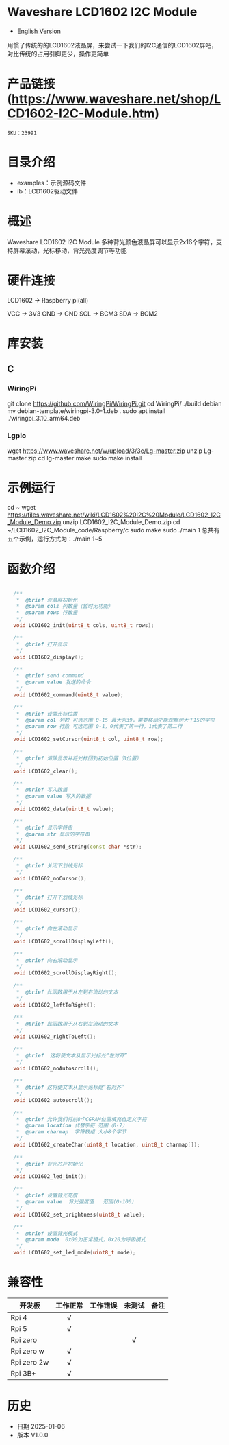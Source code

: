 # Waveshare LCD1602 I2C Module

- [English Version](./README.md)

用惯了传统的的LCD1602液晶屏，来尝试一下我们的I2C通信的LCD1602屏吧，对比传统的占用引脚更少，操作更简单


# 产品链接(https://www.waveshare.net/shop/LCD1602-I2C-Module.htm)

    SKU：23991

# 目录介绍
* examples：示例源码文件
* ib：LCD1602驱动文件

# 概述

 Waveshare LCD1602 I2C Module 多种背光颜色液晶屏可以显示2x16个字符，支持屏幕滚动，光标移动，背光亮度调节等功能

# 硬件连接
LCD1602 	-> Raspberry pi(all)

VCC 	-> 3V3
GND  	-> GND
SCL 	-> BCM3
SDA 	-> BCM2

# 库安装
## C
### WiringPi
  git clone https://github.com/WiringPi/WiringPi.git
  cd WiringPi/
  ./build debian
  mv debian-template/wiringpi-3.0-1.deb .
  sudo apt install ./wiringpi_3.10_arm64.deb
### Lgpio
  wget https://www.waveshare.net/w/upload/3/3c/Lg-master.zip
  unzip Lg-master.zip
  cd lg-master
  make
  sudo make install

# 示例运行
  cd ~
  wget https://files.waveshare.net/wiki/LCD1602%20I2C%20Module/LCD1602_I2C_Module_Demo.zip
  unzip LCD1602_I2C_Module_Demo.zip
  cd ~/LCD1602_I2C_Module_code/Raspberry/c
  sudo make
  sudo ./main 1
总共有五个示例，运行方式为：./main 1~5
# 函数介绍

```C++

  /**
   *  @brief 液晶屏初始化
   *  @param cols 列数量（暂时无功能）
   *  @param rows 行数量
   */ 
  void LCD1602_init(uint8_t cols, uint8_t rows);

  /**
   *  @brief 打开显示
   */
  void LCD1602_display();

  /**
   *  @brief send command
   *  @param value 发送的命令
   */
  void LCD1602_command(uint8_t value);

  /**
   *  @brief 设置光标位置
   *  @param col 列数 可选范围 0-15 最大为39，需要移动才能观察到大于15的字符
   *  @param row 行数 可选范围 0-1，0代表了第一行，1代表了第二行
   */
  void LCD1602_setCursor(uint8_t col, uint8_t row);
  
  /**
   *  @brief 清除显示并将光标回到初始位置（0位置）
   */
  void LCD1602_clear();

  /**
   *  @brief 写入数据
   *  @param value 写入的数据
   */
  void LCD1602_data(uint8_t value);

  /**
   *  @brief 显示字符串
   *  @param str 显示的字符串
   */
  void LCD1602_send_string(const char *str);

  /**
   *  @brief 关闭下划线光标
   */
  void LCD1602_noCursor();

  /**
   *  @brief 打开下划线光标
   */
  void LCD1602_cursor();

  /**
   *  @brief 向左滚动显示
   */
  void LCD1602_scrollDisplayLeft();

  /**
   *  @brief 向右滚动显示
   */
  void LCD1602_scrollDisplayRight();
 
  /**
   *  @brief 此函数用于从左到右流动的文本
   */
  void LCD1602_leftToRight();
 
  /**
   *  @brief 此函数用于从右到左流动的文本
   */
  void LCD1602_rightToLeft();

  /**
   *  @brief  这将使文本从显示光标处“左对齐”
   */
  void LCD1602_noAutoscroll();
 
  /**
   *  @brief 这将使文本从显示光标处“右对齐”
   */
  void LCD1602_autoscroll();
   
  /**
   *  @brief 允许我们将前8个CGRAM位置填充自定义字符
   *  @param location 代替字符 范围（0-7）
   *  @param charmap  字符数组 大小8个字节
   */
  void LCD1602_createChar(uint8_t location, uint8_t charmap[]);
  
  /**
   *  @brief 背光芯片初始化
   */
  void LCD1602_led_init();

  /**
   *  @brief 设置背光亮度
   *  @param value  背光强度值   范围(0-100)
   */
  void LCD1602_set_brightness(uint8_t value);

  /**
   *  @brief 设置背光模式
   *  @param mode  0x00为正常模式，0x20为呼吸模式
   */
  void LCD1602_set_led_mode(uint8_t mode);
```

# 兼容性

| 开发板	| 工作正常 | 工作错误 | 未测试	| 备注	|
| ----------	| :-------: | :-------: | :-------: | :-------: |
| Rpi 4 	    |     √     |           |           |         	|
| Rpi 5	      |     √  	  |           |           |         	|
| Rpi zero 	  |         	|           |    √   	  |         	|
| Rpi zero w	|     √    	|           |        	  |         	|
| Rpi zero 2w	|     √    	|           |        	  |         	|
| Rpi 3B+ 	  |     √     |           |           |         	|

# 历史

- 日期 2025-01-06
- 版本 V1.0.0

